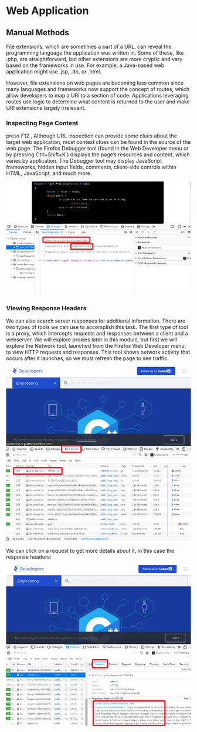 # Web Application

## Manual Methods

File extensions, which are sometimes a part of a URL, can reveal the programming language the application was written in. Some of these, like .php, are straightforward, but other extensions are more cryptic and vary based on the frameworks in use. For example, a Java-based web application might use .jsp, .do, or .html.&#x20;

However, file extensions on web pages are becoming less common since many languages and frameworks now support the concept of routes, which allow developers to map a URI to a section of code. Applications leveraging routes use logic to determine what content is returned to the user and make URI extensions largely irrelevant.

### Inspecting Page Content

press F12 , Although URL inspection can provide some clues about the target web application, most context clues can be found in the source of the web page. The Firefox Debugger tool (found in the Web Developer menu or by pressing Ctrl+Shift+K ) displays the page’s resources and content, which varies by application. The Debugger tool may display JavaScript frameworks, hidden input fields, comments, client-side controls within HTML, JavaScript, and much more.

![](../../../.gitbook/assets/inspect.png)



### Viewing Response Headers

We can also search server responses for additional information. There are two types of tools we can use to accomplish this task. The first type of tool is a proxy, which intercepts requests and responses between a client and a webserver. We will explore proxies later in this module, but first we will explore the Network tool, launched from the Firefox Web Developer menu, to view HTTP requests and responses. This tool shows network activity that occurs after it launches, so we must refresh the page to see traffic.

![](../../../.gitbook/assets/headers.png)

We can click on a request to get more details about it, in this case the response headers:

![](../../../.gitbook/assets/headers2.png)
